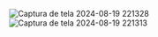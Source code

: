 ![Captura de tela 2024-08-19 221328](https://github.com/user-attachments/assets/e3578086-1ad5-42a3-959c-cfdc9b3d853a)
![Captura de tela 2024-08-19 221313](https://github.com/user-attachments/assets/c94a357f-e002-4dbb-ac53-5bf09d7d90f6)
